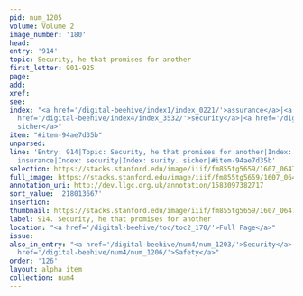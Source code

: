 ```yaml
---
pid: num_1205
volume: Volume 2
image_number: '180'
head:
entry: '914'
topic: Security, he that promises for another
first_letter: 901-925
page:
add:
xref:
see:
index: "<a href='/digital-beehive/index1/index_0221/'>assurance</a>|<a href='/digital-beehive/index3/index_2036/'>insurance</a>|<a
  href='/digital-beehive/index4/index_3532/'>security</a>|<a href='/digital-beehive/index4/index_3942/'>surity.
  sicher</a>"
item: "#item-94ae7d35b"
unparsed:
line: 'Entry: 914|Topic: Security, he that promises for another|Index: assurance|Index:
  insurance|Index: security|Index: surity. sicher|#item-94ae7d35b'
selection: https://stacks.stanford.edu/image/iiif/fm855tg5659/1607_0647/899,3667,2840,324/full/0/default.jpg
full_image: https://stacks.stanford.edu/image/iiif/fm855tg5659/1607_0647/full/full/0/default.jpg
annotation_uri: http://dev.llgc.org.uk/annotation/1583097382717
sort_value: '218013667'
insertion:
thumbnail: https://stacks.stanford.edu/image/iiif/fm855tg5659/1607_0647/899,3667,600,180/250,/0/default.jpg
label: 914. Security, he that promises for another
location: "<a href='/digital-beehive/toc/toc2_170/'>Full Page</a>"
issue:
also_in_entry: "<a href='/digital-beehive/num4/num_1203/'>Security</a>|<a href='/digital-beehive/num4/num_1204/'>Surely</a>|<a
  href='/digital-beehive/num4/num_1206/'>Safety</a>"
order: '126'
layout: alpha_item
collection: num4
---
```

